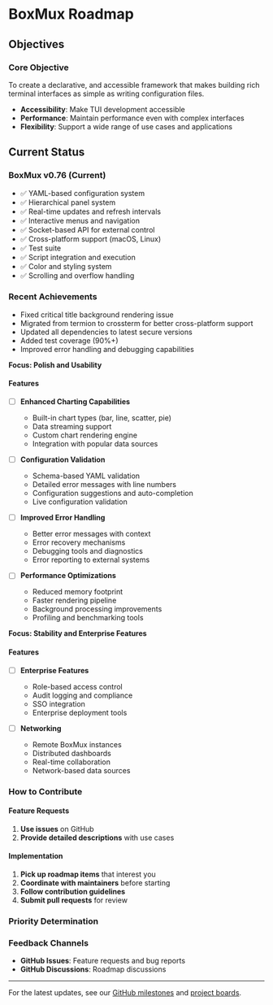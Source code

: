 # BoxMux Roadmap

## Objectives

### Core Objective

To create a declarative, and accessible framework that makes building rich terminal interfaces as simple as writing configuration files.

- **Accessibility**: Make TUI development accessible
- **Performance**: Maintain performance even with complex interfaces
- **Flexibility**: Support a wide range of use cases and applications

## Current Status

### BoxMux v0.76 (Current)

- ✅ YAML-based configuration system
- ✅ Hierarchical panel system
- ✅ Real-time updates and refresh intervals
- ✅ Interactive menus and navigation
- ✅ Socket-based API for external control
- ✅ Cross-platform support (macOS, Linux)
- ✅ Test suite
- ✅ Script integration and execution
- ✅ Color and styling system
- ✅ Scrolling and overflow handling

### Recent Achievements

- Fixed critical title background rendering issue
- Migrated from termion to crossterm for better cross-platform support
- Updated all dependencies to latest secure versions
- Added test coverage (90%+)
- Improved error handling and debugging capabilities

**Focus: Polish and Usability**

#### Features

- [ ] **Enhanced Charting Capabilities**
  - Built-in chart types (bar, line, scatter, pie)
  - Data streaming support
  - Custom chart rendering engine
  - Integration with popular data sources

- [ ] **Configuration Validation**
  - Schema-based YAML validation
  - Detailed error messages with line numbers
  - Configuration suggestions and auto-completion
  - Live configuration validation

- [ ] **Improved Error Handling**
  - Better error messages with context
  - Error recovery mechanisms
  - Debugging tools and diagnostics
  - Error reporting to external systems

- [ ] **Performance Optimizations**
  - Reduced memory footprint
  - Faster rendering pipeline
  - Background processing improvements
  - Profiling and benchmarking tools

**Focus: Stability and Enterprise Features**

#### Features

- [ ] **Enterprise Features**
  - Role-based access control
  - Audit logging and compliance
  - SSO integration
  - Enterprise deployment tools

- [ ] **Networking**
  - Remote BoxMux instances
  - Distributed dashboards
  - Real-time collaboration
  - Network-based data sources

### How to Contribute

#### Feature Requests

1. **Use issues** on GitHub
2. **Provide detailed descriptions** with use cases

#### Implementation

1. **Pick up roadmap items** that interest you
2. **Coordinate with maintainers** before starting
3. **Follow contribution guidelines**
4. **Submit pull requests** for review

### Priority Determination

### Feedback Channels

- **GitHub Issues**: Feature requests and bug reports
- **GitHub Discussions**: Roadmap discussions

---

For the latest updates, see our [GitHub milestones](https://github.com/jowharshamshiri/boxmux/milestones) and [project boards](https://github.com/jowharshamshiri/boxmux/projects).
